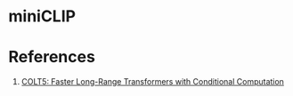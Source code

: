 # miniCLIP



# References
1. [COLT5: Faster Long-Range Transformers with Conditional Computation](https://arxiv.org/pdf/2303.09752.pdf)
